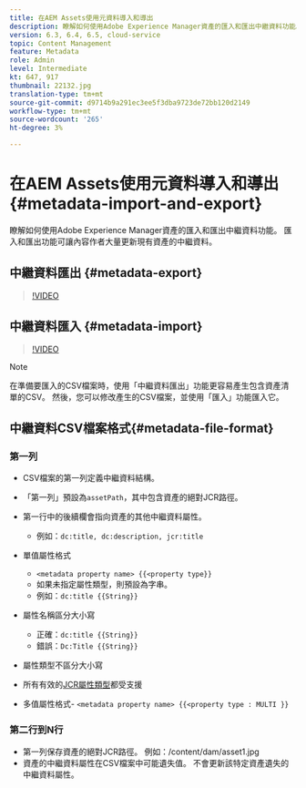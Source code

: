 ```yaml
---
title: 在AEM Assets使用元資料導入和導出
description: 瞭解如何使用Adobe Experience Manager資產的匯入和匯出中繼資料功能。 匯入和匯出功能可讓內容作者大量更新現有資產的中繼資料。
version: 6.3, 6.4, 6.5, cloud-service
topic: Content Management
feature: Metadata
role: Admin
level: Intermediate
kt: 647, 917
thumbnail: 22132.jpg
translation-type: tm+mt
source-git-commit: d9714b9a291ec3ee5f3dba9723de72bb120d2149
workflow-type: tm+mt
source-wordcount: '265'
ht-degree: 3%

---
```



# 在AEM Assets使用元資料導入和導出{#metadata-import-and-export}

瞭解如何使用Adobe Experience Manager資產的匯入和匯出中繼資料功能。 匯入和匯出功能可讓內容作者大量更新現有資產的中繼資料。

## 中繼資料匯出 {#metadata-export}

>[!VIDEO](https://video.tv.adobe.com/v/22132/?quality=12&learn=on)

## 中繼資料匯入 {#metadata-import}

>[!VIDEO](https://video.tv.adobe.com/v/21374/?quality=12&learn=on)

>[!NOTE]
>
> 在準備要匯入的CSV檔案時，使用「中繼資料匯出」功能更容易產生包含資產清單的CSV。 然後，您可以修改產生的CSV檔案，並使用「匯入」功能匯入它。

## 中繼資料CSV檔案格式{#metadata-file-format}

### 第一列

* CSV檔案的第一列定義中繼資料結構。
* 「第一列」預設為`assetPath`，其中包含資產的絕對JCR路徑。

* 第一行中的後續欄會指向資產的其他中繼資料屬性。
   * 例如：`dc:title, dc:description, jcr:title`

* 單值屬性格式

   * `<metadata property name> {{<property type}}`
   * 如果未指定屬性類型，則預設為字串。
   * 例如：`dc:title {{String}}`

* 屬性名稱區分大小寫
   * 正確：`dc:title {{String}}`
   * 錯誤：`Dc:Title {{String}}`

* 屬性類型不區分大小寫
* 所有有效的[JCR屬性類型](https://docs.adobe.com/docs/en/spec/jsr170/javadocs/jcr-2.0/javax/jcr/PropertyType.html)都受支援

* 多值屬性格式- `<metadata property name> {{<property type : MULTI }}`

### 第二行到N行

* 第一列保存資產的絕對JCR路徑。 例如：/content/dam/asset1.jpg
* 資產的中繼資料屬性在CSV檔案中可能遺失值。 不會更新該特定資產遺失的中繼資料屬性。
